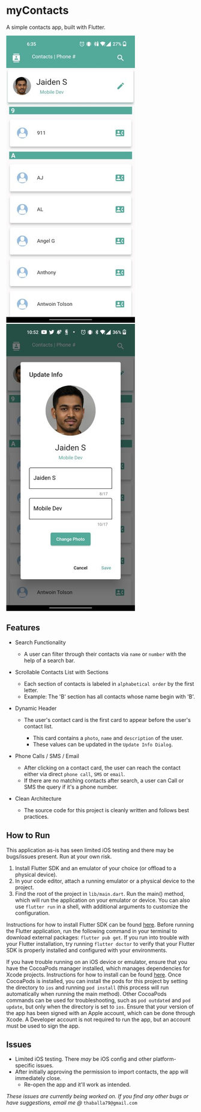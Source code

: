 # myContacts

A simple contacts app, built with Flutter.

![myContacts Homepage](https://github.com/BrianJr03/myContacts/blob/master/myContacts_homepage_tiny.jpg)
![myContacts Homepage](https://github.com/BrianJr03/myContacts/blob/master/updateInfoDialog_tiny.jpg)

## Features

- Search Functionality
  - A user can filter through their contacts via `name` or `number` with the help of a search bar.
  
- Scrollable Contacts List with Sections
  - Each section of contacts is labeled in `alphabetical order` by the first letter.
  - Example: The 'B' section has all contacts whose name begin with 'B'.
  
- Dynamic Header
  - The user's contact card is the first card to appear before the user's contact list.
  
    - This card contains a `photo`, `name` and `description` of the user. 
    - These values can be updated in the `Update Info Dialog`.
    
- Phone Calls / SMS / Email
  - After clicking on a contact card, the user can reach the contact either via direct `phone call`, `SMS` or `email`.
  - If there are no matching contacts after search, a user can Call or SMS the query if it's a phone number.
  
- Clean Architecture
  - The source code for this project is cleanly written and follows best practices.

## How to Run
This application as-is has seen limited iOS testing and there may be bugs/issues present. Run at your own risk.
1. Install Flutter SDK and an emulator of your choice (or offload to a physical device).
2. In your code editor, attach a running emulator or a physical device to the project.
3. Find the root of the project in `lib/main.dart`. Run the main() method, which will run the application on your emulator or device. You can also use `flutter run` in a shell, with additional arguments to customize the configuration.

Instructions for how to install Flutter SDK can be found [here](https://docs.flutter.dev/get-started/install). Before running the Flutter application, run the following command in your terminal to download external packages: `flutter pub get`. If you run into trouble with your Flutter installation, try running `flutter doctor` to verify that your Flutter SDK is properly installed and configured with your environments.

If you have trouble running on an iOS device or emulator, ensure that you have the CocoaPods manager installed, which manages dependencies for Xcode projects. Instructions for how to install can be found [here](https://guides.cocoapods.org/using/getting-started.html). Once CocoaPods is installed, you can install the pods for this project by setting the directory to `ios` and running `pod install` (this process will run automatically when running the main method). Other CocoaPods commands can be used for troubleshooting, such as `pod outdated` and `pod update`, but only when the directory is set to `ios`. Ensure that your version of the app has been signed with an Apple account, which can be done through Xcode. A Developer account is not required to run the app, but an account must be used to sign the app.

## Issues
 - Limited iOS testing. There *may* be iOS config and other platform-specific issues.
 - After initially approving the permission to import contacts, the app will immediately close. 
   - Re-open the app and it'll work as intended.

*These issues are currently being worked on. If you find any other bugs or have suggestions, email me @* `thaballa79@gmail.com`
